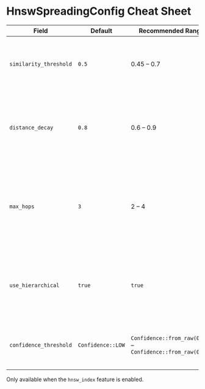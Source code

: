 # HnswSpreadingConfig Cheat Sheet

| Field | Default | Recommended Range | Notes |
| --- | --- | --- | --- |
| `similarity_threshold` | `0.5` | 0.45 – 0.7 | Minimum cosine similarity. Lowering increases branching factor. |
| `distance_decay` | `0.8` | 0.6 – 0.9 | Exponential decay per hop. Lower values preserve activation deeper in the hierarchy. |
| `max_hops` | `3` | 2 – 4 | HNSW layer traversal depth. Higher values explore more neighbours but raise latency. |
| `use_hierarchical` | `true` | `true` | Enables top-down navigation through HNSW layers for better recall diversity. |
| `confidence_threshold` | `Confidence::LOW` | `Confidence::from_raw(0.45)` – `Confidence::from_raw(0.8)` | Prevents low-confidence edges from dominating spreads. |

Only available when the `hnsw_index` feature is enabled.
